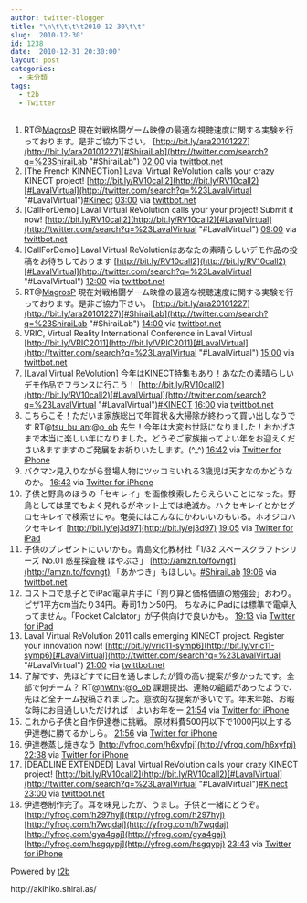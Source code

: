 ```yaml
---
author: twitter-blogger
title: "\n\t\t\t\t2010-12-30\t\t"
slug: '2010-12-30'
id: 1238
date: '2010-12-31 20:30:00'
layout: post
categories:
  - 未分類
tags:
  - t2b
  - Twitter
---
```


<div xmlns:georss="http://www.georss.org/georss">

1.  <span><span>RT@[MagrosP](http://twitter.com/MagrosP "MagrosP") 現在対戦格闘ゲーム映像の最適な視聴速度に関する実験を行っております。是非ご協力下さい。 [http://bit.ly/ara20101227](http://bit.ly/ara20101227)[#ShiraiLab](http://twitter.com/search?q=%23ShiraiLab "#ShiraiLab")</span> <span>[<span>02:00</span>](http://twitter.com/o_ob/status/20464144113209344) <span>via [twittbot.net](http://twittbot.net/)</span></span></span>
2.  <span><span>[The French KINNECTion] Laval Virtual ReVolution calls your crazy KINECT project! [http://bit.ly/RV10call2](http://bit.ly/RV10call2)[#LavalVirtual](http://twitter.com/search?q=%23LavalVirtual "#LavalVirtual")[#Kinect](http://twitter.com/search?q=%23Kinect "#Kinect")</span> <span>[<span>03:00</span>](http://twitter.com/o_ob/status/20479241795665920) <span>via [twittbot.net](http://twittbot.net/)</span></span></span>
3.  <span><span>[CallForDemo] Laval Virtual ReVolution calls your your project! Submit it now! [http://bit.ly/RV10call2](http://bit.ly/RV10call2)[#LavalVirtual](http://twitter.com/search?q=%23LavalVirtual "#LavalVirtual")</span> <span>[<span>09:00</span>](http://twitter.com/o_ob/status/20569838397169664) <span>via [twittbot.net](http://twittbot.net/)</span></span></span>
4.  <span><span>[CallForDemo] Laval Virtual ReVolutionはあなたの素晴らしいデモ作品の投稿をお待ちしております [http://bit.ly/RV10call2](http://bit.ly/RV10call2)[#LavalVirtual](http://twitter.com/search?q=%23LavalVirtual "#LavalVirtual")</span> <span>[<span>12:00</span>](http://twitter.com/o_ob/status/20615136750338050) <span>via [twittbot.net](http://twittbot.net/)</span></span></span>
5.  <span><span>RT@[MagrosP](http://twitter.com/MagrosP "MagrosP") 現在対戦格闘ゲーム映像の最適な視聴速度に関する実験を行っております。是非ご協力下さい。 [http://bit.ly/ara20101227](http://bit.ly/ara20101227)[#ShiraiLab](http://twitter.com/search?q=%23ShiraiLab "#ShiraiLab")</span> <span>[<span>14:00</span>](http://twitter.com/o_ob/status/20645365745192961) <span>via [twittbot.net](http://twittbot.net/)</span></span></span>
6.  <span><span>VRIC, Virtual Reality International Conference in Laval Virtual [http://bit.ly/VRIC2011](http://bit.ly/VRIC2011)[#LavalVirtual](http://twitter.com/search?q=%23LavalVirtual "#LavalVirtual")</span> <span>[<span>15:00</span>](http://twitter.com/o_ob/status/20660435694919680) <span>via [twittbot.net](http://twittbot.net/)</span></span></span>
7.  <span><span>[Laval Virtual ReVolution] 今年はKINECT特集もあり！あなたの素晴らしいデモ作品でフランスに行こう！ [http://bit.ly/RV10call2](http://bit.ly/RV10call2)[#LavalVirtual](http://twitter.com/search?q=%23LavalVirtual "#LavalVirtual")[#KINECT](http://twitter.com/search?q=%23KINECT "#KINECT")</span> <span>[<span>16:00</span>](http://twitter.com/o_ob/status/20675537403912192) <span>via [twittbot.net](http://twittbot.net/)</span></span></span>
8.  <span><span>こちらこそ！ただいま家族総出で年賀状＆大掃除が終わって買い出しなうです RT@[tsu_bu_an](http://twitter.com/tsu_bu_an "tsu_bu_an"):@[o_ob](http://twitter.com/o_ob "o_ob") 先生！今年は大変お世話になりました！おかげさまで本当に楽しい年になりました。どうぞご家族揃ってよい年をお迎えください&ますますのご発展をお祈りいたします。(^_^)</span> <span>[<span>16:42</span>](http://twitter.com/o_ob/status/20686181230452737) <span>via [Twitter for iPhone](http://twitter.com/)</span></span></span>
9.  <span><span>バクマン見入りながら登場人物にツッコミいれる3歳児は天才なのかどうなのか。</span> <span>[<span>16:43</span>](http://twitter.com/o_ob/status/20686495287349251) <span>via [Twitter for iPhone](http://twitter.com/)</span></span></span>
10.  <span><span>子供と野鳥のほうの「セキレイ」を画像検索したらえらいことになった。野鳥としては里でもよく見れるがネット上では絶滅か。ハクセキレイとかセグロセキレイで検索せにゃ。奄美にはこんなにかわいいのもいる。ホオジロハクセキレイ [http://bit.ly/ej3d97](http://bit.ly/ej3d97)</span> <span>[<span>19:05</span>](http://twitter.com/o_ob/status/20722193797218304) <span>via [Twitter for iPad](http://itunes.apple.com/app/twitter/id333903271?mt=8)</span></span></span>
11.  <span><span>子供のプレゼントにいいかも。青島文化教材社「1/32 スペースクラフトシリーズ No.01 惑星探査機 はやぶさ」 [http://amzn.to/fovngt](http://amzn.to/fovngt) 「あかつき」もほしい。[#ShiraiLab](http://twitter.com/search?q=%23ShiraiLab "#ShiraiLab")</span> <span>[<span>19:06</span>](http://twitter.com/o_ob/status/20722438836846593) <span>via [twittbot.net](http://twittbot.net/)</span></span></span>
12.  <span><span>コストコで息子とでiPad電卓片手に「割り算と価格価値の勉強会」おわり。 ピザ1平方cm当たり34円。寿司1カン50円。 ちなみにiPadには標準で電卓入ってません。「Pocket Calclator」が子供向けで良いかも。</span> <span>[<span>19:13</span>](http://twitter.com/o_ob/status/20724121226706944) <span>via [Twitter for iPad](http://itunes.apple.com/app/twitter/id333903271?mt=8)</span></span></span>
13.  <span><span>Laval Virtual ReVolution 2011 calls emerging KINECT project. Register your innovation now! [http://bit.ly/vric11-symp6](http://bit.ly/vric11-symp6)[#LavalVirtual](http://twitter.com/search?q=%23LavalVirtual "#LavalVirtual")</span> <span>[<span>21:00</span>](http://twitter.com/o_ob/status/20751041330941952) <span>via [twittbot.net](http://twittbot.net/)</span></span></span>
14.  <span><span>了解です、先ほどすでに目を通しましたが質の高い提案が多かったです。全部で何チーム？ RT@[hwtnv](http://twitter.com/hwtnv "hwtnv"):@[o_ob](http://twitter.com/o_ob "o_ob") 課題提出、連絡の齟齬があったようで、先ほど全チーム投稿されました。意欲的な提案が多いです。年末年始、お暇な時にお目通しいただければ！よいお年をー</span> <span>[<span>21:54</span>](http://twitter.com/o_ob/status/20764842180739072) <span>via [Twitter for iPhone](http://twitter.com/)</span></span></span>
15.  <span><span>これから子供と自作伊達巻に挑戦。 原材料費500円以下で1000円以上する伊達巻に勝てるかしら。</span> <span>[<span>21:56</span>](http://twitter.com/o_ob/status/20765185782325248) <span>via [Twitter for iPhone](http://twitter.com/)</span></span></span>
16.  <span><span>伊達巻蒸し焼きなう [http://yfrog.com/h6xyfpj](http://yfrog.com/h6xyfpj)</span> <span>[<span>22:38</span>](http://twitter.com/o_ob/status/20775684607578112) <span>via [Twitter for iPhone](http://twitter.com/)</span></span></span>
17.  <span><span>[DEADLINE EXTENDED] Laval Virtual ReVolution calls your crazy KINECT project! [http://bit.ly/RV10call2](http://bit.ly/RV10call2)[#LavalVirtual](http://twitter.com/search?q=%23LavalVirtual "#LavalVirtual")[#Kinect](http://twitter.com/search?q=%23Kinect "#Kinect")</span> <span>[<span>23:00</span>](http://twitter.com/o_ob/status/20781238910455808) <span>via [twittbot.net](http://twittbot.net/)</span></span></span>
18.  <span><span>伊達巻制作完了。耳を味見したが、うまし。子供と一緒にどうぞ。 [http://yfrog.com/h297hyj](http://yfrog.com/h297hyj) [http://yfrog.com/h7wqdaj](http://yfrog.com/h7wqdaj) [http://yfrog.com/gya4gaj](http://yfrog.com/gya4gaj) [http://yfrog.com/hsgqypj](http://yfrog.com/hsgqypj)</span> <span>[<span>23:43</span>](http://twitter.com/o_ob/status/20792033950044160) <span>via [Twitter for iPhone](http://twitter.com/)</span></span></span>

</div>

Powered by [t2b](http://t2b.utilz.jp/)

<div>http://akihiko.shirai.as/</div>